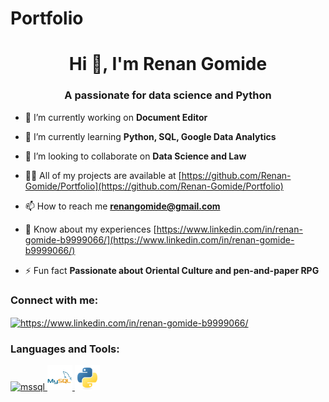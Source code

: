 # Portfolio
 
<h1 align="center">Hi 👋, I'm Renan Gomide</h1>
<h3 align="center">A passionate for data science and Python</h3>

- 🔭 I’m currently working on **Document Editor**

- 🌱 I’m currently learning **Python, SQL, Google Data Analytics**

- 👯 I’m looking to collaborate on **Data Science and Law**

- 👨‍💻 All of my projects are available at [https://github.com/Renan-Gomide/Portfolio](https://github.com/Renan-Gomide/Portfolio)

- 📫 How to reach me **renangomide@gmail.com**

- 📄 Know about my experiences [https://www.linkedin.com/in/renan-gomide-b9999066/](https://www.linkedin.com/in/renan-gomide-b9999066/)

- ⚡ Fun fact **Passionate about Oriental Culture and pen-and-paper RPG**

<h3 align="left">Connect with me:</h3>
<p align="left">
<a href="https://linkedin.com/in/https://www.linkedin.com/in/renan-gomide-b9999066/" target="blank"><img align="center" src="https://raw.githubusercontent.com/rahuldkjain/github-profile-readme-generator/master/src/images/icons/Social/linked-in-alt.svg" alt="https://www.linkedin.com/in/renan-gomide-b9999066/" height="30" width="40" /></a>
</p>

<h3 align="left">Languages and Tools:</h3>
<p align="left"> <a href="https://www.microsoft.com/en-us/sql-server" target="_blank" rel="noreferrer"> <img src="https://www.svgrepo.com/show/303229/microsoft-sql-server-logo.svg" alt="mssql" width="40" height="40"/> </a> <a href="https://www.mysql.com/" target="_blank" rel="noreferrer"> <img src="https://raw.githubusercontent.com/devicons/devicon/master/icons/mysql/mysql-original-wordmark.svg" alt="mysql" width="40" height="40"/> </a> <a href="https://www.python.org" target="_blank" rel="noreferrer"> <img src="https://raw.githubusercontent.com/devicons/devicon/master/icons/python/python-original.svg" alt="python" width="40" height="40"/> </a> </p>
